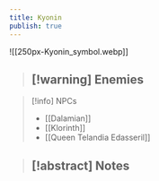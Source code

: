 ```yaml
---
title: Kyonin
publish: true
---
```

![[250px-Kyonin_symbol.webp]]
> [!warning] Enemies
> - 

> [!info] NPCs
> - [[Dalamian]]
> - [[Klorinth]]
> - [[Queen Telandia Edasseril]]

> [!abstract] Notes
> - 

